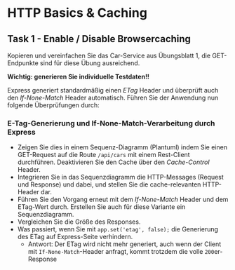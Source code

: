 # HTTP Basics & Caching

## Task 1 - Enable / Disable Browsercaching

Kopieren und vereinfachen Sie das Car-Service aus Übungsblatt 1, die GET-Endpunkte sind für diese Übung ausreichend.

**Wichtig: generieren Sie individuelle Testdaten!!**

Express generiert standardmäßig einen _ETag_ Header und überprüft auch den _If-None-Match_ Header automatisch.
Führen Sie der Anwendung nun folgende Überprüfungen durch:

### E-Tag-Generierung und If-None-Match-Verarbeitung durch Express

-   Zeigen Sie dies in einem Sequenz-Diagramm (Plantuml) indem Sie einen GET-Request auf die Route `/api/cars` mit einem Rest-Client durchführen. Deaktivieren Sie den Cache über den _Cache-Control_ Header.
-   Integrieren Sie in das Sequenzdiagramm die HTTP-Messages (Request und Response) und dabei, und stellen Sie die cache-relevanten HTTP-Header dar.
-   Führen Sie den Vorgang erneut mit dem _If-None-Match_ Header und dem ETag-Wert durch. Erstellen Sie auch für diese Variante ein Sequenzdiagramm.
-   Vergleichen Sie die Größe des Responses.
-   Was passiert, wenn Sie mit `app.set('etag', false);` die Generierung des ETag auf Express-Seite verhindern.
    -   Antwort: Der ETag wird nicht mehr generiert, auch wenn der Client mit `If-None-Match`-Header anfragt, kommt trotzdem die volle `200`er-Response
